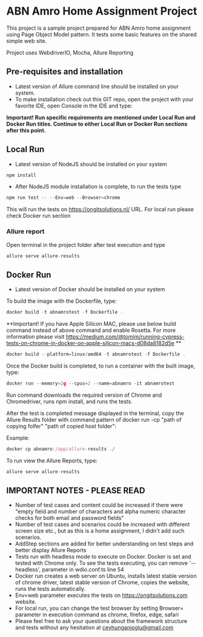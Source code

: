 # ABN Amro Home Assignment Project

This project is a sample project prepared for ABN Amro home assignment using Page Object Model pattern. It tests some basic features on the shared simple web site.

Project uses WebdriverIO, Mocha, Allure Reporting

## Pre-requisites and installation
* Latest version of Allure command line should be installed on your system.
* To make installation check out this GIT repo, open the project with your favorite IDE, open Console in the IDE and type:

**Important! Run specific requirements are mentioned under Local Run and Docker Run titles. Continue to either Local Run or Docker Run sections after this point.**

## Local Run

* Latest version of NodeJS should be installed on your system

```javascript
npm install
```
* After NodeJS module installation is complete, to run the tests type 

```javascript
npm run test -- --Env=web --Browser=chrome
```
This will run the tests on https://ongitsolutions.nl/ URL. For local run please check Docker run section
### Allure report

Open terminal in the project folder after test execution and type

```javascript
allure serve allure-results
```

## Docker Run

* Latest version of Docker should be installed on your system

To build the image with the Dockerfile, type:
```javascript
docker build -t abnamrotest -f Dockerfile .
```

**Important! If you have Apple Silicon MAC, please use below build command instead of above command and enable Rosetta. For more information please visit https://medium.com/@tomim/running-cypress-tests-on-chrome-in-docker-on-apple-silicon-macs-d08da8182d5e **

```javascript
docker build --platform=linux/amd64 -t abnamrotest -f Dockerfile .
```

Once the Docker build is completed, to run a container with the built image, type: 
```javascript
docker run --memory=2g --cpus=2 --name=abnamro -it abnamrotest
```
Run command downloads the required version of Chrome and Chromedriver, runs npm install, and runs the tests. 

After the test is completed message displayed in the terminal, copy the Allure Results folder with command pattern of docker run -cp "path of copying folfer" "path of copied host folder":

Example: 
```javascript
docker cp abnamro:/app/allure-results ./
```
To run view the Allure Reports, type:

```javascript
allure serve allure-results
```
## IMPORTANT NOTES - PLEASE READ
- Number of test cases and content could be increased if there were "empty field and number of characters and alpha numeric character checks for both email and password fields"
- Number of test cases and scenarios could be increased with different screen size etc., but as this is a home assignment, I didn't add such scenarios.
- AddStep sections are added for better understanding on test steps and better display Allure Reports
- Tests run with headless mode to execute on Docker. Docker is set and tested with Chrome only. To see the tests executing, you can remove '--headless', parameter in wdio.conf.ts line 54
- Docker run creates a web server on Ubuntu, installs latest stable version of chrome driver, latest stable version of Chrome, copies the website, runs the tests automatically.
- Env=web parameter executes the tests on https://ongitsolutions.com website. 
- For local run, you can change the test browser by setting Browser= parameter in execution command as chrome, firefox, edge, safari
- Please feel free to ask your questions about the framework structure and tests without any hesitation at ceyhunganioglu@gmail.com

